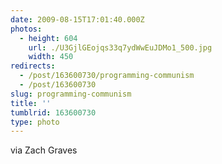 ```yaml
---
date: 2009-08-15T17:01:40.000Z
photos:
  - height: 604
    url: ./U3GjlGEojqs33q7ydWwEuJDMo1_500.jpg
    width: 450
redirects:
  - /post/163600730/programming-communism
  - /post/163600730
slug: programming-communism
title: ''
tumblrid: 163600730
type: photo
---
```

<p>via Zach Graves</p>
